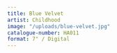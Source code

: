 ```yaml
---
title: Blue Velvet
artist: Childhood
image: "/uploads/blue-velvet.jpg"
catalogue-number: HA011
format: 7" / Digital
---
```


